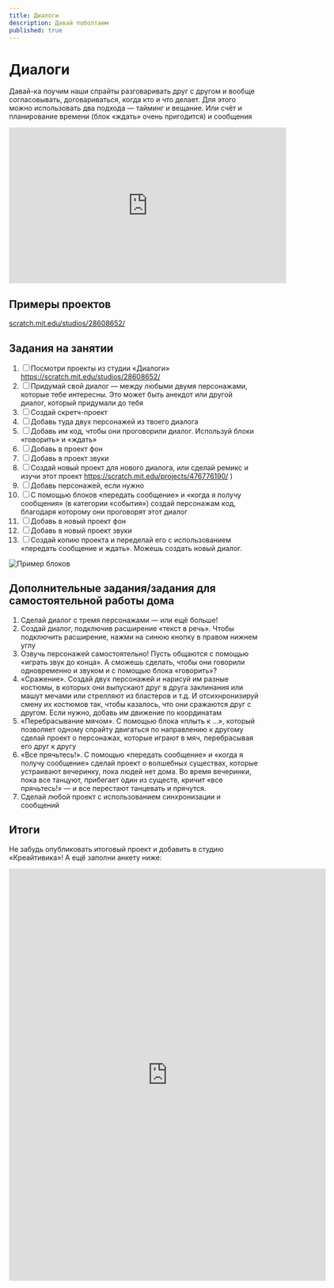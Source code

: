 ```yaml
---
title: Диалоги
description: Давай поболтаем
published: true
---
```


# Диалоги

Давай-ка поучим наши спрайты разговаривать друг с другом и вообще согласовывать, договариваться, когда кто и что делает. Для этого можно использовать два подхода — тайминг и вещание. Или счёт и планирование времени (блок «ждать» очень пригодится) и сообщения

<iframe width="560" height="315" src="https://www.youtube.com/embed/DZbvLM1ff54" frameborder="0" allow="accelerometer; autoplay; clipboard-write; encrypted-media; gyroscope; picture-in-picture" allowfullscreen></iframe>

## Примеры проектов

[scratch.mit.edu/studios/28608652/](https://scratch.mit.edu/studios/28608652/)

## Задания на занятии

1. <input type="checkbox">Посмотри проекты из студии «Диалоги» https://scratch.mit.edu/studios/28608652/ 
2. <input type="checkbox">Придумай свой диалог — между любыми двумя персонажами, которые тебе интересны. Это может быть анекдот или другой диалог, который придумали до тебя
3. <input type="checkbox">Создай скретч-проект
4. <input type="checkbox">Добавь туда двух персонажей из твоего диалога
5. <input type="checkbox">Добавь им код, чтобы они проговорили диалог. Используй блоки «говорить» и «ждать»
6. <input type="checkbox">Добавь в проект фон
7. <input type="checkbox">Добавь в проект звуки
8. <input type="checkbox">Создай новый проект для нового диалога, или сделай ремикс и изучи этот проект https://scratch.mit.edu/projects/476776190/ )
9. <input type="checkbox">Добавь персонажей, если нужно
10. <input type="checkbox">С помощью блоков «передать сообщение» и «когда я получу сообщения» (в категории «события») создай персонажам код, благодаря которому они проговорят этот диалог
11. <input type="checkbox">Добавь в новый проект фон
12. <input type="checkbox">Добавь в новый проект звуки
13. <input type="checkbox">Создай копию проекта и переделай его с использованием «передать сообщение и ждать». Можешь создать новый диалог.

![Пример блоков]({{site.baseurl}}/lessons/dialogs/dialogs.png)

## Дополнительные задания/задания для самостоятельной работы дома

1. Сделай диалог с тремя персонажами — или ещё больше!
1. Создай диалог, подключив расширение «текст в речь». Чтобы подключить расширение, нажми на синюю кнопку в правом нижнем углу
1. Озвучь персонажей самостоятельно! Пусть общаются с помощью «играть звук до конца». А сможешь сделать, чтобы они говорили одновременно и звуком и с помощью блока «говорить»?
1. «Сражение». Создай двух персонажей и нарисуй им разные костюмы, в которых они выпускают друг в друга заклинания или машут мечами или стрелляют из бластеров и т.д. И отсихнронизируй смену их костюмов так, чтобы казалось, что они сражаются друг с другом. Если нужно, добавь им движение по координатам
1. «Перебрасывание мячом». С помощью блока «плыть к ...», который позволяет одному спрайту двигаться по направлению к другому сделай проект о персонажах, которые играют в мяч, перебрасывая его друг к другу
1. «Все прячьтесь!». С помощью «передать сообщение» и «когда я получу сообщение» сделай проект о волшебных существах, которые устраивают вечеринку, пока людей нет дома. Во время вечеринки, пока все танцуют, прибегает один из существ, кричит «все прячьтесь!» — и все перестают танцевать и прячутся.
1. Сделай любой проект с использованием синхронизации и сообщений

## Итоги

Не забудь опубликовать итоговый проект и добавить в студию «Креайтивика»! А ещё заполни анкету ниже:

<iframe src="https://docs.google.com/forms/d/e/1FAIpQLScVew2vGwKWfCBJFY2vNmUbruNneIkdJNIOmcoo9-9oRGbdDw/viewform?embedded=true" width="640" height="833" frameborder="0" marginheight="0" marginwidth="0">Загрузка…</iframe>
